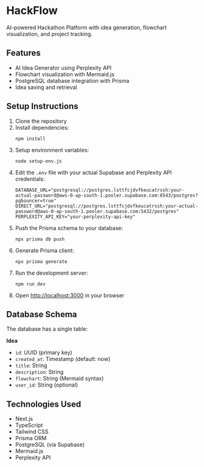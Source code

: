 # HackFlow

AI-powered Hackathon Platform with idea generation, flowchart visualization, and project tracking.

## Features

- AI Idea Generator using Perplexity API
- Flowchart visualization with Mermaid.js
- PostgreSQL database integration with Prisma
- Idea saving and retrieval

## Setup Instructions

1. Clone the repository
2. Install dependencies:
   ```
   npm install
   ```
3. Setup environment variables:
   ```
   node setup-env.js
   ```
4. Edit the `.env` file with your actual Supabase and Perplexity API credentials:
   ```
   DATABASE_URL="postgresql://postgres.lsttfcjdvfkeucatrssh:your-actual-password@aws-0-ap-south-1.pooler.supabase.com:6543/postgres?pgbouncer=true"
   DIRECT_URL="postgresql://postgres.lsttfcjdvfkeucatrssh:your-actual-password@aws-0-ap-south-1.pooler.supabase.com:5432/postgres" 
   PERPLEXITY_API_KEY="your-perplexity-api-key"
   ```
5. Push the Prisma schema to your database:
   ```
   npx prisma db push
   ```
6. Generate Prisma client:
   ```
   npx prisma generate
   ```
7. Run the development server:
   ```
   npm run dev
   ```
8. Open [http://localhost:3000](http://localhost:3000) in your browser

## Database Schema

The database has a single table:

**Idea**
- `id`: UUID (primary key)
- `created_at`: Timestamp (default: now)
- `title`: String
- `description`: String 
- `flowchart`: String (Mermaid syntax)
- `user_id`: String (optional)

## Technologies Used

- Next.js
- TypeScript
- Tailwind CSS
- Prisma ORM
- PostgreSQL (via Supabase)
- Mermaid.js
- Perplexity API
